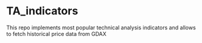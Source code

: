 # TA_indicators
This repo implements most popular technical analysis indicators and allows to fetch historical price data from GDAX
